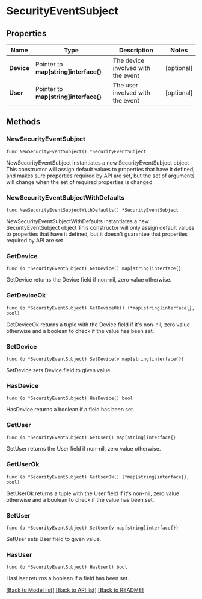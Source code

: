 # SecurityEventSubject

## Properties

Name | Type | Description | Notes
------------ | ------------- | ------------- | -------------
**Device** | Pointer to **map[string]interface{}** | The device involved with the event | [optional] 
**User** | Pointer to **map[string]interface{}** | The user involved with the event | [optional] 

## Methods

### NewSecurityEventSubject

`func NewSecurityEventSubject() *SecurityEventSubject`

NewSecurityEventSubject instantiates a new SecurityEventSubject object
This constructor will assign default values to properties that have it defined,
and makes sure properties required by API are set, but the set of arguments
will change when the set of required properties is changed

### NewSecurityEventSubjectWithDefaults

`func NewSecurityEventSubjectWithDefaults() *SecurityEventSubject`

NewSecurityEventSubjectWithDefaults instantiates a new SecurityEventSubject object
This constructor will only assign default values to properties that have it defined,
but it doesn't guarantee that properties required by API are set

### GetDevice

`func (o *SecurityEventSubject) GetDevice() map[string]interface{}`

GetDevice returns the Device field if non-nil, zero value otherwise.

### GetDeviceOk

`func (o *SecurityEventSubject) GetDeviceOk() (*map[string]interface{}, bool)`

GetDeviceOk returns a tuple with the Device field if it's non-nil, zero value otherwise
and a boolean to check if the value has been set.

### SetDevice

`func (o *SecurityEventSubject) SetDevice(v map[string]interface{})`

SetDevice sets Device field to given value.

### HasDevice

`func (o *SecurityEventSubject) HasDevice() bool`

HasDevice returns a boolean if a field has been set.

### GetUser

`func (o *SecurityEventSubject) GetUser() map[string]interface{}`

GetUser returns the User field if non-nil, zero value otherwise.

### GetUserOk

`func (o *SecurityEventSubject) GetUserOk() (*map[string]interface{}, bool)`

GetUserOk returns a tuple with the User field if it's non-nil, zero value otherwise
and a boolean to check if the value has been set.

### SetUser

`func (o *SecurityEventSubject) SetUser(v map[string]interface{})`

SetUser sets User field to given value.

### HasUser

`func (o *SecurityEventSubject) HasUser() bool`

HasUser returns a boolean if a field has been set.


[[Back to Model list]](../README.md#documentation-for-models) [[Back to API list]](../README.md#documentation-for-api-endpoints) [[Back to README]](../README.md)



